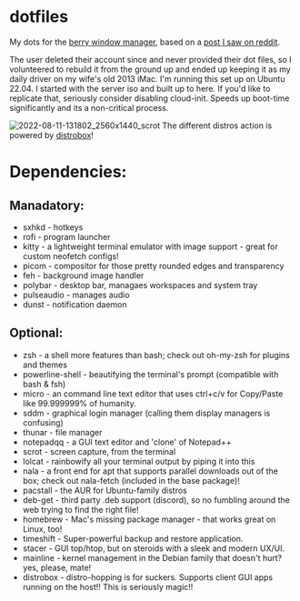 # dotfiles

My dots for the [berry window manager](https://github.com/JLErvin/berry), based on a [post I saw on reddit](https://www.reddit.com/r/unixporn/comments/vcphbh/berry_pine/). 

The user deleted their account since and never provided their dot files, so I volunteered to rebuild it from the ground up and ended up keeping it as my daily driver on my wife's old 2013 iMac. I'm running this set up on Ubuntu 22.04. I started with the server iso and built up to here. If you'd like to replicate that, seriously consider disabling cloud-init. Speeds up boot-time significantly and its a non-critical process.

![2022-08-11-131802_2560x1440_scrot](https://user-images.githubusercontent.com/43792895/184194660-5a87fc39-6aa5-4ec6-9ad0-a4d1e02d5469.png)
The different distros action is powered by [distrobox](https://github.com/89luca89/distrobox)!

# Dependencies:
## Manadatory:
 - sxhkd - hotkeys
 - rofi - program launcher
 - kitty - a lightweight terminal emulator with image support - great for custom neofetch configs!
 - picom - compositor for those pretty rounded edges and transparency
 - feh - background image handler
 - polybar - desktop bar, managaes workspaces and system tray
 - pulseaudio - manages audio
 - dunst - notification daemon

## Optional:
 - zsh - a shell more features than bash; check out oh-my-zsh for plugins and themes
 - powerline-shell - beautifying the terminal's prompt (compatible with bash & fsh)
 - micro - an command line text editor that uses ctrl+c/v for Copy/Paste like 99.999999% of humanity.
 - sddm - graphical login manager (calling them display managers is confusing)
 - thunar - file manager
 - notepadqq - a GUI text editor and 'clone' of Notepad++
 - scrot - screen capture, from the terminal
 - lolcat - rainbowify all your terminal output by piping it into this
 - nala - a front end for apt that supports parallel downloads out of the box; check out nala-fetch (included in the base package)!
 - pacstall - the AUR for Ubuntu-family distros
 - deb-get - third party .deb support (discord), so no fumbling around the web trying to find the right file!
 - homebrew - Mac's missing package manager - that works great on Linux, too!
 - timeshift - Super-powerful backup and restore application.
 - stacer - GUI top/htop, but on steroids with a sleek and modern UX/UI.
 - mainline - kernel management in the Debian family that doesn't hurt? yes, please, mate!
 - distrobox - distro-hopping is for suckers. Supports client GUI apps running on the host!! This is seriously magic!!

